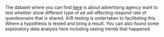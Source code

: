 The dataset where you can find [here](https://www.kaggle.com/osuolaleemmanuel/ad-ab-testing) is about advertising agency want to test whether show different type of ad will affecting respond rate of questionnaire that is shared. A/B testing is undertaken to facilitating this. Where a hypothesis is tested and bring a result. You can also found some exploratory data analysis here including seeing trends that happened
